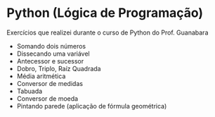 # Python (Lógica de Programação)
Exercícios que realizei durante o curso de Python do Prof. Guanabara 
- Somando dois números
- Dissecando uma variável
- Antecessor e sucessor
- Dobro, Triplo, Raíz Quadrada
- Média aritmética
- Conversor de medidas
- Tabuada
- Conversor de moeda
- Pintando parede (aplicação de fórmula geométrica)
